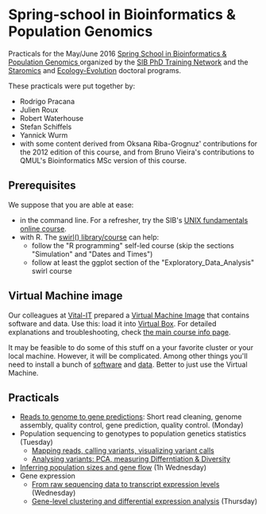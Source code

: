 # Spring-school in Bioinformatics & Population Genomics

Practicals for the May/June 2016 [Spring School in Bioinformatics & Population Genomics ](https://www.isb-sib.ch/events/training/joint-spring-school-bioinformatics-and-population-genomics) organized by the [SIB PhD Training Network](https://www.isb-sib.ch/training/for-sib-phd-students) and the [Staromics](http://biologie.cuso.ch/staromics/welcome/) and [Ecology-Evolution](http://biologie.cuso.ch/ecologie-evolution/welcome/) doctoral programs.

These practicals were put together by:

 * Rodrigo Pracana
 * Julien Roux
 * Robert Waterhouse
 * Stefan Schiffels
 * Yannick Wurm
 * with some content derived from Oksana Riba-Grognuz' contributions for the 2012 edition of this course, and from Bruno Vieira's contributions to QMUL's Bioinformatics MSc version of this course.


## Prerequisites

We suppose that you are able at ease:

 * in the command line. For a refresher, try the SIB's [UNIX fundamentals online course](http://edu.isb-sib.ch/course/view.php?id=82).
 * with R. The [swirl() library/course](http://swirlstats.com) can help:
   * follow the "R programming" self-led course (skip the sections "Simulation" and "Dates and Times")
   * follow at least the ggplot section of the "Exploratory_Data_Analysis" swirl course


## Virtual Machine image

Our colleagues at [Vital-IT](http://vital-it.ch/) prepared a [Virtual Machine Image](ftp://ftp.vital-it.ch/edu/VM/ubuntuBPG.ova) that contains software and data. Use this: load it into [Virtual Box](http://virtualbox.org). For detailed explanations and troubleshooting, check [the main course info page](http://edu.isb-sib.ch/course/view.php?id=252).

It may be feasible to do some of this stuff on a your favorite cluster or your local machine. However, it will be complicated. Among other things you'll need to install a bunch of [software](./software.md) and [data](https://github.com/wurmlab/GenomicsCourse/tree/219100ee0b1a42241010ddfc08836fb459560894/2016-SIB/data). Better to just use the Virtual Machine.


## Practicals

* [Reads to genome to gene predictions](./reference_genome/assembly.md):  Short read cleaning, genome assembly, quality control, gene prediction, quality control. (Monday)
* Population sequencing to genotypes to population genetics statistics (Tuesday)
   * [Mapping reads, calling variants, visualizing variant calls](./population_genetics/map_call.md)
   * [Analysing variants: PCA, measuring Differntiation & Diversity](./population_genetics/popgen.md)
* [Inferring population sizes and gene flow](./msmc/msmc-tutorial/guide.md) (1h Wednesday)
* Gene expression
   * [From raw sequencing data to transcript expression levels](./rnaseq/TP1.md) (Wednesday)
   * [Gene-level clustering and differential expression analysis](./rnaseq/TP2.md) (Thursday)

